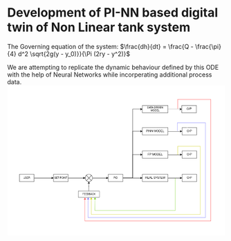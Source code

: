 # Development of PI-NN based digital twin of Non Linear tank system

The Governing equation of the system:
$\frac{dh}{dt} = \frac{Q - \frac{\pi}{4} d^2 \sqrt{2g(y - y_0)}}{\Pi (2ry - y^2)}$

We are attempting to replicate the dynamic behaviour defined by this ODE with the help of Neural Networks while incorperating additional process data.
![Control Structure](./project-over-view.png)

